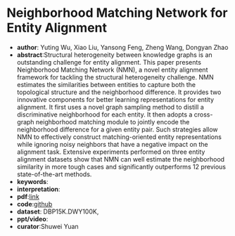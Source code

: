#  Neighborhood Matching Network for Entity Alignment

* **author**: Yuting Wu, Xiao Liu, Yansong Feng, Zheng Wang, Dongyan Zhao
* **abstract**:Structural heterogeneity between knowledge graphs is an outstanding challenge for entity alignment. This paper presents Neighborhood Matching Network (NMN), a novel entity alignment framework for tackling the structural heterogeneity challenge. NMN estimates the similarities between entities to capture both the topological structure and the neighborhood difference. It provides two innovative components for better learning representations for entity alignment. It first uses a novel graph sampling method to distill a discriminative neighborhood for each entity. It then adopts a cross-graph neighborhood matching module to jointly encode the neighborhood difference for a given entity pair. Such strategies allow NMN to effectively construct matching-oriented entity representations while ignoring noisy neighbors that have a negative impact on the alignment task. Extensive experiments performed on three entity alignment datasets show that NMN can well estimate the neighborhood similarity in more tough cases and significantly outperforms 12 previous state-of-the-art methods.
* **keywords**:
* **interpretation**:
* **pdf**:[link](https://arxiv.org/pdf/2005.05607)
* **code**:[github](https://github.com/StephanieWyt/NMN)
* **dataset**: DBP15K.DWY100K,
* **ppt/video**:
* **curator**:Shuwei Yuan